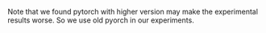 Note that we found pytorch with higher version may make the experimental results worse. So we use old pyorch in our experiments.